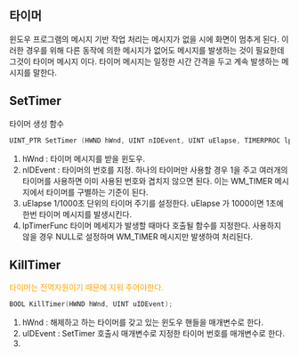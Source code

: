 ## 타이머

윈도우 프로그램의 메시지 기반 작업 처리는 메시지가 없을 시에 화면이 멈추게 된다. 이러한 경우를 위해 다른 동작에 의한 메시지가 없어도 메시지를 발생하는 것이 필요한데 그것이 타이머 메시지 이다. 타이머 메시지는 일정한 시간 간격을 두고 계속 발생하는 메시지를 말한다. 

## SetTimer

타이머 생성 함수 
```c++
UINT_PTR SetTimer (HWND hWnd, UINT nIDEvent, UINT uElapse, TIMERPROC lpTimerFunc);
```
1. hWnd : 타이머 메시지를 받을 윈도우.
2. nIDEvent : 타이머의 번호를 지정. 하나의 타이머만 사용할 경우 1을 주고 여러개의 타이머를 사용하면 이미 사용된 번호와 겹치지 않으면 된다. 이는 WM_TIMER 메시지에서 타이머를 구별하는 기준이 된다. 
3. uElapse 1/1000초 단위의 타이머 주기를 설정한다. uElapse 가 1000이면 1초에 한번 타이머 메시지를 발생시킨다.
4. lpTimerFunc 타이머 메세지가 발생할 때마다 호출될 함수를 지정한다. 사용하지 않을 경우 NULL로 설정하며 WM_TIMER 메시지만 발생하여 처리된다.


## KillTimer

<span style="color:orange">타이머는 전역자원이기 때문에 지워 주어야한다.</span>
```c++
BOOL KillTimer(HWND hWnd, UINT uIDEvent);
```
1. hWnd : 해제하고 하는 타이머를 갖고 있는 윈도우 핸들을 매개변수로 한다.
2. uIDEvent : SetTimer 호출시 매개변수로 지정한 타이머 번호를 매개변수로 한다.
3. 